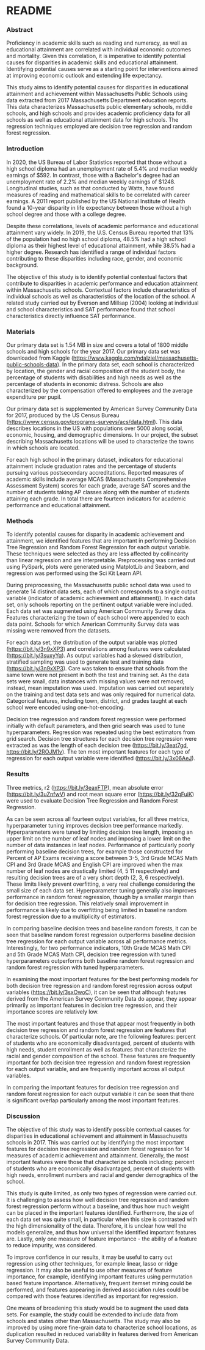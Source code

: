 # README

### Abstract

Proficiency in academic skills such as reading and numeracy, as well as educational attainment are correlated with individual economic outcomes and mortality. Given this correlation, it is imperative to identify potential causes for disparities in academic skills and educational attainment. Identifying potential causes serve as a starting point for interventions aimed at improving economic outlook and extending life expectancy.

This study aims to identify potential causes for disparities in educational attainment and achievement within Massachusetts Public Schools using data extracted from 2017 Massachusetts Department education reports. This data characterizes Massachusetts public elementary schools, middle schools, and high schools and provides academic proficiency data for all schools as well as educational attainment data for high schools.  The regression techniques employed are decision tree regression and random forest regression.

### Introduction

In 2020, the US Bureau of Labor Statistics reported that those without a high school diploma had an unemployment rate of 5.4% and median weekly earnings of $592. In contrast, those with a Bachelor's degree had an unemployment rate of 2.2% and median weekly earnings of $1248. Longitudinal studies, such as that conducted by Watts, have found measures of reading and mathematical skills to be correlated with career earnings. A 2011 report published by the US National Institute of Health found a 10-year disparity in life expectancy between those without a high school degree and those with a college degree.

Despite these correlations, levels of academic performance and educational attainment vary widely. In 2019, the U.S. Census Bureau reported that 13% of the population had no high school diploma, 48.5% had a high school diploma as their highest level of educational attainment, while 38.5% had a higher degree. Research has identified a range of individual factors contributing to these disparities including race, gender, and economic background.

The objective of this study is to identify potential contextual factors that contribute to disparities in academic performance and education attainment within Massachusetts schools. Contextual factors include characteristics of individual schools as well as characteristics of the location of the school. A related study carried out by Everson and Millsap (2004) looking at individual and school characteristics and SAT performance found that school characteristics directly influence SAT performance.

### Materials
    
Our primary data set is 1.54 MB in size and covers a total of 1800 middle schools and high schools for the year 2017. Our primary data set was downloaded from Kaggle (https://www.kaggle.com/ndalziel/massachusetts-public-schools-data).  In the primary data set, each school is characterized by location, the gender and racial composition of the student body, the percentage of students with disabilities and high needs as well as the percentage of students in economic distress. Schools are also characterized by the compensation offered to employees and the average expenditure per pupil.

Our primary data set is supplemented by American Survey Community Data for 2017, produced by the US Census Bureau (https://www.census.gov/programs-surveys/acs/data.html). This data describes locations in the US with populations over 5000 along social, economic, housing, and demographic dimensions. In our project, the subset describing Massachusetts locations will be used to characterize the towns in which schools are located.

For each high school in the primary dataset, indicators for educational attainment include graduation rates and the percentage of students pursuing various postsecondary accreditations. Reported measures of academic skills include average MCAS (Massachusetts Comprehensive Assessment System) scores for each grade, average SAT scores and the number of students taking AP classes along with the number of students attaining each grade. In total there are fourteen indicators for academic performance and educational attainment.
 
### Methods

To identify potential causes for disparity in academic achievement and attainment, we identified features that are important in performing Decision Tree Regression and Random Forest Regression for each output variable. These techniques were selected as they are less affected by collinearity than linear regression and are interpretable. Preprocessing was carried out using PySpark, plots were generated using MatplotLib and Seaborn, and regression was performed using the Sci Kit Learn API. 

During preprocessing, the Massachusetts public school data was used to generate 14 distinct data sets, each of which corresponds to a single output variable (indicator of academic achievement and attainment)). In each data set, only schools reporting on the pertinent output variable were included. Each data set was augmented using American Community Survey data. Features characterizing the town of each school were appended to each data point. Schools for which American Community Survey data was missing were removed from the datasets.

For each data set, the distribution of the output variable was plotted (https://bit.ly/3n9xXP3)  and correlations among features were calculated (https://bit.ly/3suxyYq). As output variables had a skewed distribution, stratified sampling was used to generate test and training data (https://bit.ly/3n9xXP3). Care was taken to ensure that schools from the same town were not present in both the test and training set. As the data sets were small, data instances with missing values were not removed; instead, mean imputation was used. Imputation was carried out separately on the training and test data sets and was only required for numerical data. Categorical features, including town, district, and grades taught at each school were encoded using one-hot-encoding.

Decision tree regression and random forest regression were performed initially with default parameters, and then grid search was used to tune hyperparameters. Regression was repeated using the best estimators from grid search. Decision tree structures for each decision tree regression were extracted as was the length of each decision tree (https://bit.ly/3eat7gd, https://bit.ly/2ROJM1v). The ten most important features for each type of regression for each output variable were identified (https://bit.ly/3x06AeJ). 

### Results

Three metrics, r2 (https://bit.ly/3eaxFTP), mean absolute error (https://bit.ly/3uZnfwV) and root mean square error (https://bit.ly/32qFuiK) were used to evaluate Decision Tree Regression and Random Forest Regression. 

As can be seen across all fourteen output variables, for all three metrics, hyperparameter tuning improves decision tree performance markedly. Hyperparameters were tuned by limiting decision tree length, imposing an upper limit on the number of leaf nodes and imposing a lower limit on the number of data instances in leaf nodes. Performance of particularly poorly performing baseline decision trees, for example those constructed for Percent of AP Exams receiving a score between 3-5,  3rd Grade MCAS Math CPI and 3rd Grade MCAS and English CPI are improved when the max number of leaf nodes are drastically limited (4, 5 11 respectively) and resulting decision trees are of a very short depth (2, 3, 6 respectively). These limits likely prevent overfitting, a very real challenge considering the small size of each data set. Hyperparameter tuning generally also improves performance in random forest regression, though by a smaller margin than for decision tree regression. This relatively small improvement in performance is likely due to overfitting being limited in baseline random forest regression due to a multiplicity of estimators.

In comparing baseline decision trees and baseline random forests, it can be seen that baseline random forest regression outperforms baseline decision tree regression for each output variable across all performance metrics. Interestingly, for two performance indicators, 10th Grade MCAS Math CPI and 5th Grade MCAS Math CPI, decision tree regression with tuned hyperparameters outperforms both baseline random forest regression and random forest regression with tuned hyperparameters.

In examining the most important features for the best performing models for both decision tree regression and random forest regression across output variables (https://bit.ly/3sxOwoC), it can be seen that although features derived from the American Survey Community Data do appear, they appear primarily as important features in decision tree regression, and their importance scores are relatively low. 

The most important features and those that appear most frequently in both decision tree regression and random forest regression are features that characterize schools. Of particular note, are the following features: percent of students who are economically disadvantaged, percent of students with high needs, student enrollment as well as features that characterize the racial and gender composition of the school. These features are frequently important for both decision tree regression and random forest regression for each output variable, and are frequently important across all output variables. 

In comparing the important features for decision tree regression and random forest regression for each output variable it can be seen that there is significant overlap particularly among the most important features.

### Discussion

The objective of this study was to identify possible contextual causes for disparities in educational achievement and attainment in Massachusetts schools in 2017. This was carried out by identifying the most important features for decision tree regression and random forest regression for 14 measures of academic achievement and attainment. Generally, the most important features were those that characterize schools including: percent of students who are economically disadvantaged, percent of students with high needs, enrollment numbers and racial and gender demographics of the school.

This study is quite limited, as only two types of regression were carried out. It is challenging to assess how well decision tree regression and random forest regression perform without a baseline, and thus how much weight can be placed in the important features identified. Furthermore, the size of each data set was quite small, in particular when this size is contrasted with the high dimensionality of the data. Therefore, it is unclear how well the models generalize, and thus how universal the identified important features are. Lastly, only one measure of feature importance - the ability of a feature to reduce impurity, was considered.

To improve confidence in our results, it may be useful to carry out regression using other techniques, for example linear, lasso or ridge regression. It may also be useful to use other measures of feature importance, for example, identifying important features using permutation based feature importance. Alternatively, frequent itemset mining could be performed, and features appearing in derived association rules could be compared with those features identified as important for regression. 

One means of broadening this study would be to augment the used data sets. For example, the study could be extended to include data from schools and states other than Massachusetts. The study may also be improved by using more fine-grain data to characterize school locations, as duplication resulted in reduced variability in features derived from American Survey Community Data. 


